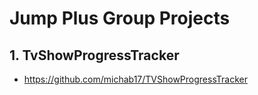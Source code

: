 # Jump Plus Group Projects

## 1. TvShowProgressTracker
  - https://github.com/michab17/TVShowProgressTracker
